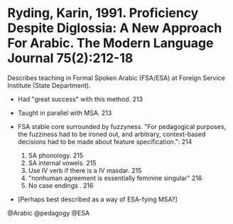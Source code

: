 # Ryding, Karin, 1991. Proficiency Despite Diglossia: A New Approach For Arabic. The Modern Language Journal 75(2):212-18

Describes teaching in Formal Spoken Arabic (FSA/ESA) at Foreign Service Institute (State Department).

- Had "great success" with this method. 213

- Taught in parallel with MSA. 213

- FSA stable core surrounded by fuzzyness. "For pedagogical purposes, the fuzziness had to be ironed out, and arbitrary, context-based decisions had to be made about feature specification.": 214
    1. SA phonology. 215
    2. SA internal vowels. 215
    3. Use IV verb if there is a IV masdar. 215
    4. "nonhuman agreement is essentially feminine singular" 216
    5. No case endings . 216 

- [Perhaps best described as a way of ESA-fying MSA?]

@Arabic
@pedagogy
@ESA
